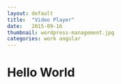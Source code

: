 ```yaml
---
layout: default
title:  "Video Player"
date:   2015-09-16
thumbnail: wordpress-management.jpg
categories: work angular
---
```


# Hello World
